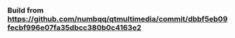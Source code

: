 ### Build from https://github.com/numbqq/qtmultimedia/commit/dbbf5eb09fecbf996e07fa35dbcc380b0c4163e2
